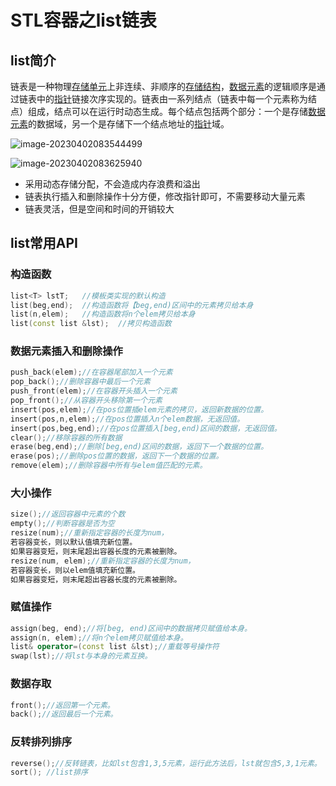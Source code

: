 # STL容器之list链表

## list简介

链表是一种物理[存储单元](http://baike.baidu.com/view/1223079.htm)上非连续、非顺序的[存储结构](http://baike.baidu.com/view/2820182.htm)，[数据元素](http://baike.baidu.com/view/38785.htm)的逻辑顺序是通过链表中的[指针](http://baike.baidu.com/view/159417.htm)链接次序实现的。链表由一系列结点（链表中每一个元素称为结点）组成，结点可以在运行时动态生成。每个结点包括两个部分：一个是存储[数据元素](http://baike.baidu.com/view/38785.htm)的数据域，另一个是存储下一个结点地址的[指针](http://baike.baidu.com/view/159417.htm)域。

![image-20230402083544499](https://happygoing.oss-cn-beijing.aliyuncs.com/img/image-20230402083544499.png)

![image-20230402083625940](https://happygoing.oss-cn-beijing.aliyuncs.com/img/image-20230402083625940.png)

- 采用动态存储分配，不会造成内存浪费和溢出
- 链表执行插入和删除操作十分方便，修改指针即可，不需要移动大量元素
- 链表灵活，但是空间和时间的开销较大

## list常用API

### 构造函数

```C++
list<T> lstT;	//模板类实现的默认构造
list(beg,end);	//构造函数将【beg,end)区间中的元素拷贝给本身
list(n,elem);	//构造函数将n个elem拷贝给本身
list(const list &lst);	//拷贝构造函数
```

### 数据元素插入和删除操作

```C++
push_back(elem);//在容器尾部加入一个元素
pop_back();//删除容器中最后一个元素
push_front(elem);//在容器开头插入一个元素
pop_front();//从容器开头移除第一个元素
insert(pos,elem);//在pos位置插elem元素的拷贝，返回新数据的位置。
insert(pos,n,elem);//在pos位置插入n个elem数据，无返回值。
insert(pos,beg,end);//在pos位置插入[beg,end)区间的数据，无返回值。
clear();//移除容器的所有数据
erase(beg,end);//删除[beg,end)区间的数据，返回下一个数据的位置。
erase(pos);//删除pos位置的数据，返回下一个数据的位置。
remove(elem);//删除容器中所有与elem值匹配的元素。
```

### 大小操作

```C++
size();//返回容器中元素的个数
empty();//判断容器是否为空
resize(num);//重新指定容器的长度为num，
若容器变长，则以默认值填充新位置。
如果容器变短，则末尾超出容器长度的元素被删除。
resize(num, elem);//重新指定容器的长度为num，
若容器变长，则以elem值填充新位置。
如果容器变短，则末尾超出容器长度的元素被删除。
```

### 赋值操作

```C++
assign(beg, end);//将[beg, end)区间中的数据拷贝赋值给本身。
assign(n, elem);//将n个elem拷贝赋值给本身。
list& operator=(const list &lst);//重载等号操作符
swap(lst);//将lst与本身的元素互换。
```

### 数据存取

```C++
front();//返回第一个元素。
back();//返回最后一个元素。
```

### 反转排列排序

```C++
reverse();//反转链表，比如lst包含1,3,5元素，运行此方法后，lst就包含5,3,1元素。
sort(); //list排序
```

